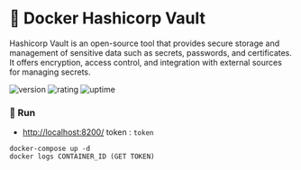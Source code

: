 # 🎉 Docker Hashicorp Vault

Hashicorp Vault is an open-source tool that provides secure storage and management of sensitive data such as secrets, passwords, and certificates. It offers encryption, access control, and integration with external sources for managing secrets.

![version](https://img.shields.io/badge/version-1.0-blue)
![rating](https://img.shields.io/badge/rating-★★★★★-yellow)
![uptime](https://img.shields.io/badge/uptime-100%25-brightgreen)

### 🥈 Run

- [http://localhost:8200/](http://localhost:8200/) token : `token`

```shell
docker-compose up -d
docker logs CONTAINER_ID (GET TOKEN)
```
